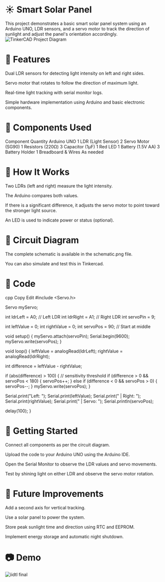 # ☀️ Smart Solar Panel
This project demonstrates a basic smart solar panel system using an Arduino UNO, LDR sensors, and a servo motor to track the direction of sunlight and adjust the panel's orientation accordingly.
![TinkerCAD Project Diagram](https://github.com/user-attachments/assets/2044a64e-954b-47ba-affd-c8cbd7ee9e7b)


# 📌 Features
Dual LDR sensors for detecting light intensity on left and right sides.

Servo motor that rotates to follow the direction of maximum light.

Real-time light tracking with serial monitor logs.

Simple hardware implementation using Arduino and basic electronic components.

# 🔧 Components Used
Component	Quantity
Arduino UNO	1
LDR (Light Sensor)	2
Servo Motor (SG90)	1
Resistors (220Ω)	3
Capacitor (1µF)	1
Red LED	1
Battery (1.5V AA)	3
Battery Holder	1
Breadboard & Wires	As needed

# 🧠 How It Works
Two LDRs (left and right) measure the light intensity.

The Arduino compares both values.

If there is a significant difference, it adjusts the servo motor to point toward the stronger light source.

An LED is used to indicate power or status (optional).

# 🧪 Circuit Diagram
The complete schematic is available in the schematic.png file.

You can also simulate and test this in Tinkercad.

# 🧾 Code
cpp
Copy
Edit
#include <Servo.h>

Servo myServo;

int ldrLeft = A0;   // Left LDR
int ldrRight = A1;  // Right LDR
int servoPin = 9;

int leftValue = 0;
int rightValue = 0;
int servoPos = 90;  // Start at middle

void setup() {
  myServo.attach(servoPin);
  Serial.begin(9600);
  myServo.write(servoPos);
}

void loop() {
  leftValue = analogRead(ldrLeft);
  rightValue = analogRead(ldrRight);

  int difference = leftValue - rightValue;

  if (abs(difference) > 100) { // sensitivity threshold
    if (difference > 0 && servoPos < 180) {
      servoPos++;
    } else if (difference < 0 && servoPos > 0) {
      servoPos--;
    }
    myServo.write(servoPos);
  }

  Serial.print("Left: ");
  Serial.print(leftValue);
  Serial.print(" | Right: ");
  Serial.print(rightValue);
  Serial.print(" | Servo: ");
  Serial.println(servoPos);

  delay(100);
}
# 🚀 Getting Started
Connect all components as per the circuit diagram.

Upload the code to your Arduino UNO using the Arduino IDE.

Open the Serial Monitor to observe the LDR values and servo movements.

Test by shining light on either LDR and observe the servo motor rotation.

# 📝 Future Improvements
Add a second axis for vertical tracking.

Use a solar panel to power the system.

Store peak sunlight time and direction using RTC and EEPROM.

Implement energy storage and automatic night shutdown.

# 📷 Demo
![iidtl final](https://github.com/user-attachments/assets/c684836d-c00c-48a8-8b88-aa59c9a6a004)
